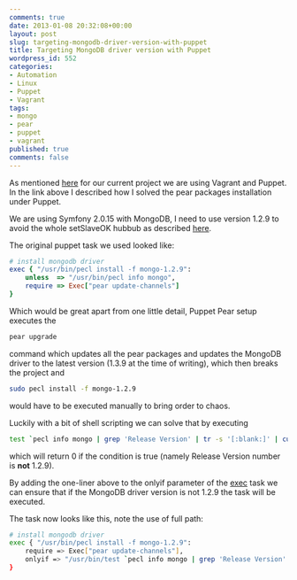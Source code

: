 ```yaml
---
comments: true
date: 2013-01-08 20:32:08+00:00
layout: post
slug: targeting-mongodb-driver-version-with-puppet
title: Targeting MongoDB driver version with Puppet
wordpress_id: 552
categories:
- Automation
- Linux
- Puppet
- Vagrant
tags:
- mongo
- pear
- puppet
- vagrant
published: true
comments: false
---
```


As mentioned [here](2013/01/pear-packages-installation-under-vagrant-with-puppet/) for our current project we are using Vagrant and Puppet.
In the link above I described how I solved the pear packages installation under Puppet.

We are using Symfony 2.0.15 with MongoDB, I need to use version 1.2.9 to avoid the whole setSlaveOK hubbub as described [here](https://github.com/doctrine/mongodb/issues/66).

The original puppet task we used looked like:
```ruby
# install mongodb driver
exec { "/usr/bin/pecl install -f mongo-1.2.9":
    unless  => "/usr/bin/pecl info mongo",
    require => Exec["pear update-channels"]
}
```

Which would be great apart from one little detail, Puppet Pear setup executes the

```bash
pear upgrade
```

command which updates all the pear packages and updates the MongoDB driver to the latest version (1.3.9 at the time of writing), which then breaks the project and

```bash
sudo pecl install -f mongo-1.2.9
```

would have to be executed manually to bring order to chaos.

Luckily with a bit of shell scripting we can solve that by executing

```bash
test `pecl info mongo | grep 'Release Version' | tr -s '[:blank:]' | cut -d ' ' -f3` != '1.2.9'
```

which will return 0 if the condition is true (namely Release Version number is **not** 1.2.9).

By adding the one-liner above to the onlyif parameter of the [exec](http://docs.puppetlabs.com/references/latest/type.html#exec) task we can ensure that if the MongoDB driver version is not 1.2.9 the task will be executed.

The task now looks like this, note the use of full path:
```bash
# install mongodb driver
exec { "/usr/bin/pecl install -f mongo-1.2.9":
    require => Exec["pear update-channels"],
    onlyif => "/usr/bin/test `pecl info mongo | grep 'Release Version' | tr -s '[:blank:]' | cut -d ' ' -f3` != '1.2.9'"
}
```
